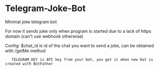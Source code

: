 # Telegram-Joke-Bot
Minimal joke telegram bot

For now it sends joke only when program is started due to a lack of https domain (can't use webhook otherwise)



Config:
       $chat_id is id of the chat you want to send a joke, can be obtained with /getMe method 
       
       TELEGRAM_KEY is API key from your bot, you get it when new bot is created with BotFather
       
       

